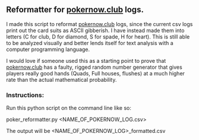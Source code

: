 ## Reformatter for [pokernow.club](pokernow.club) logs.

I made this script to reformat [pokernow.club](pokernow.club) logs, since the current csv logs print out the
card suits as ASCII gibberish. 
I have instead made them into letters (C for club, D for diamond,
S for spade, H for heart). This is still able to be analyzed visually and better lends itself for
text analysis with a computer programming language. 

I would love if someone used this as a starting point to prove that [pokernow.club](pokernow.club) has a faulty, rigged random number 
generator that gives players really good hands (Quads, Full houses, flushes) at a much higher rate
than the actual mathematical probability.

### Instructions:

Run this python script on the command line like so:

poker_reformatter.py <NAME_OF_POKERNOW_LOG.csv>

The output will be <NAME_OF_POKERNOW_LOG>_formatted.csv
